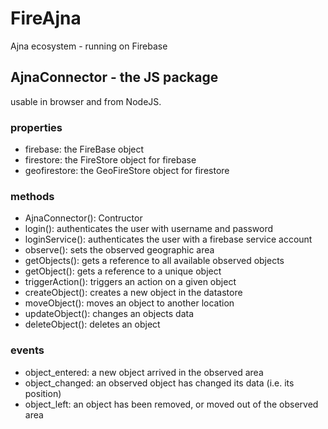 # FireAjna
Ajna ecosystem - running on Firebase


## AjnaConnector - the JS package
usable in browser and from NodeJS.

### properties

 - firebase: the FireBase object
 - firestore: the FireStore object for firebase
 - geofirestore: the GeoFireStore object for firestore
 
### methods

 - AjnaConnector(): Contructor
 - login(): authenticates the user with username and password
 - loginService(): authenticates the user with a firebase service account
 - observe(): sets the observed geographic area
 - getObjects(): gets a reference to all available observed objects
 - getObject(): gets a reference to a unique object
 - triggerAction(): triggers an action on a given object
 - createObject(): creates a new object in the datastore
 - moveObject(): moves an object to another location
 - updateObject(): changes an objects data
 - deleteObject(): deletes an object
 
### events

 - object_entered: a new object arrived in the observed area
 - object_changed: an observed object has changed its data (i.e. its position)
 - object_left: an object has been removed, or moved out of the observed area

